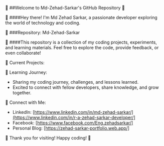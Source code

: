 <!--### Hi there 👋 -->

<!--
**Md-Zehad-Sarkar/Md-Zehad-Sarkar** is a ✨ _special_ ✨ repository because its `README.md` (this file) appears on your GitHub profile.

Here are some ideas to get you started:

- 🔭 I’m currently working on ...
- 🌱 I’m currently learning ...
- 👯 I’m looking to collaborate on ...
- 🤔 I’m looking for help with ...
- 💬 Ask me about ...
- 📫 How to reach me: ...
- 😄 Pronouns: ...
- ⚡ Fun fact: ...
............................................................................................................................................
-->

🚀 ##Welcome to Md-Zehad-Sarkar's GitHub Repository 🚀

👋 ####Hey there! I'm Md Zehad Sarkar, a passionate developer exploring the world of technology and coding.

📂 ###Repository: Md-Zehad-Sarkar

🔧 ####This repository is a collection of my coding projects, experiments, and learning materials. Feel free to explore the code, provide feedback, or even collaborate!

🚀 Current Projects:
<!--
   - [Project 1]: Description of Project 1
   - [Project 2]: Description of Project 2
   - ... -->

🌱 Learning Journey:
   - Sharing my coding journey, challenges, and lessons learned.
   - Excited to connect with fellow developers, share knowledge, and grow together.

🤝 Connect with Me:
   - LinkedIn: [https://www.linkedin.com/in/md-zehad-sarkar/](https://www.linkedin.com/in/r-a-zehad-sarkar-developer/]
   - Facebook: [https://www.facebook.com/Eng.zehadsarkar/]
   - Personal Blog: [https://zehad-sarkar-portfolio.web.app/]

🙏 Thank you for visiting! Happy coding! 🚀

